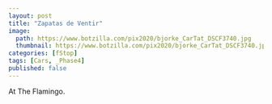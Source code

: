 ```yaml
---
layout: post
title: "Zapatas de Ventir"
image:
  path: https://www.botzilla.com/pix2020/bjorke_CarTat_DSCF3740.jpg
  thumbnail: https://www.botzilla.com/pix2020/bjorke_CarTat_DSCF3740.jpg
categories: [fStop]
tags: [Cars, _Phase4]
published: false
---
```


At The Flamingo.

